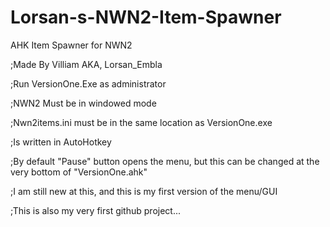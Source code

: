 # Lorsan-s-NWN2-Item-Spawner

AHK Item Spawner for NWN2

;Made By Villiam AKA, Lorsan_Embla

;Run VersionOne.Exe as administrator

;NWN2 Must be in windowed mode

;Nwn2items.ini must be in the same location as VersionOne.exe

;Is written in AutoHotkey

;By default "Pause" button opens the menu, but this can be changed at the very bottom of "VersionOne.ahk"


;I am still new at this, and this is my first version of the menu/GUI

;This is also my very first github project... 
